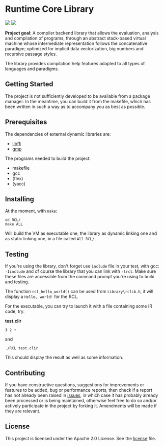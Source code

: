 # Runtime Core Library

<img src="https://img.shields.io/badge/Made%20in-C-blue.svg?style=for-the-badge"> <img src="https://img.shields.io/github/stars/vanaur/RCL?color=blue&style=for-the-badge">

**Project goal**: A compiler backend library that allows the evaluation, analysis and compilation of programs, through an abstract stack-based virtual machine whose intermediate representation follows the concatenative paradigm; optimized for implicit data vectorization, big numbers and recursive passage styles.

The library provides compilation help features adapted to all types of languages and paradigms.

## Getting Started
The project is not sufficiently developed to be available from a package manager. In the meantime, you can build it from the makefile, which has been written in such a way as to accompany you as best as possible.

## Prerequisites

The dependencies of external dynamic libraries are:

 - [libffi](https://sourceware.org/libffi/)
 - [gmp](https://gmplib.org/)

The programs needed to build the project:

 - makefile
 - gcc
 - (flex)
 - (yacc)

## Installing

At the moment, with `make`:

```
cd RCL/
make ALL
```

Will build the VM as executable one, the library as dynamic linking one and as static linking one, in a file called `All RCL/`.

## Testing

If you're using the library, don't forget use `include` file in your test, with gcc: `-Iinclude` and of course the library that you can link with `-lrcl`. Make sure these files are accessible from the command prompt you're using to build and testing.

The function `rcl_hello_world()` can be used from `Library\rclib.h`, it will display a `Hello, world!` for the RCL.

For the executable, you can try to launch it with a file containing some IR code, try:

**test.clir**
```
3 2 +
```
and
```
./RCL test.clir
```
This should display the result as well as some information.

## Contributing

If you have constructive questions, suggestions for improvements or features to be added, bug or performance reports, then check if a report has not already been raised in [issues](https://github.com/vanaur/RCL/issues), in which case it has probably already been processed or is being maintained, otherwise feel free to do so and/or actively participate in the project by forking it. Amendments will be made if they are relevant.

## License
This project is licensed under the Apache 2.0 License. See the [license](https://github.com/vanaur/RCL/blob/master/LICENSE) file.

